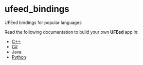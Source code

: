 # ufeed_bindings
UFEed bindings for popular languages

Read the following documentation to build your own **UFEed** app in:

* [C++](https://github.com/fix8mt/ufeed_bindings_cpp)
* [C#](https://github.com/fix8mt/ufeed_bindings_csharp)
* [Java](https://github.com/fix8mt/ufeed_bindings_java)
* [Python ](https://github.com/fix8mt/ufeed_bindings_python)
